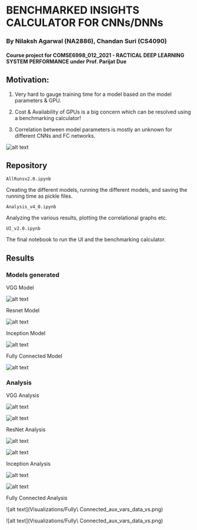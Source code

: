 # BENCHMARKED INSIGHTS CALCULATOR FOR CNNs/DNNs

### By Nilaksh Agarwal (NA2886), Chandan Suri (CS4090)

#### Course project for COMSE6998_012_2021 - RACTICAL DEEP LEARNING SYSTEM PERFORMANCE under Prof. Parijat Due

## Motivation:

1. Very hard to gauge training time for a model based on the model parameters & GPU.

2. Cost & Availability of GPUs is a big concern which can be resolved using a benchmarking calculator!

3. Correlation between model parameters is mostly an unknown for different CNNs and FC networks.

![alt text](Pipeline.png)

## Repository 

```
AllRunsv2.0.ipynb
```
Creating the different models, running the different models, and saving the running time as pickle files.


```
Analysis_v4_0.ipynb
```
Analyzing the various results, plotting the correlational graphs etc.


```
UI_v2.0.ipynb
```
The final notebook to run the UI and the benchmarking calculator.


## Results

### Models generated

VGG Model

![alt text](src/models/vgg.png)

Resnet Model

![alt text](src/models/resnet.png)

Inception Model

![alt text](src/models/inception.png)

Fully Connected Model

![alt text](src/models/fc.png)


### Analysis 

VGG Analysis 

![alt text](Visualizations/VGG_data_vs.png)

![alt text](Visualizations/VGG_aux_vars_data_vs.png)

ResNet Analysis 

![alt text](Visualizations/ResNet_data_vs.png)

![alt text](Visualizations/ResNet_aux_vars_data_vs.png)

Inception Analysis 

![alt text](Visualizations/Inception_data_vs.png)

![alt text](Visualizations/Inception_aux_vars_data_vs.png)

Fully Connected Analysis 

![alt text](Visualizations/Fully\ Connected_aux_vars_data_vs.png)

![alt text](Visualizations/Fully\ Connected_aux_vars_data_vs.png)
